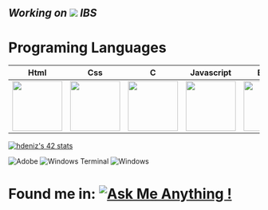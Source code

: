 ## _Working on <img src="https://cdn.discordapp.com/attachments/759517116801351762/1027305129189318676/animation.gif" sttle="image-rendering: pixelated;"> IBS_

# Programing Languages
|Html|Css|C|Javascript|Batch|Pascal|ActionScript|Assembly|Wikidot
|:-:|:-:|:-:|:-:|:-:|:-:|:-:|:-:|:-:|
|<img style="width: 100px; height: 100px;" src="https://cdn.discordapp.com/attachments/630843149778157623/1032648251763068958/68747470733a2f2f6d656469612e67697068792e636f6d2f6d656469612f51737347456d706b79454f684243623765312f67697068792e676966.gif">|<img style="width: 100px; height: 100px;" src="https://cdn.discordapp.com/attachments/630843149778157623/1032648252132175942/68747470733a2f2f6d656469612e67697068792e636f6d2f6d656469612f43454874464833724a3678646842554b49542f67697068792e676966.gif">|<img style="width: 100px; height: 100px;" src="https://cdn.discordapp.com/attachments/630843149778157623/1032648843352887307/68747470733a2f2f75706c6f61642e77696b696d656469612e6f72672f77696b6970656469612f636f6d6d6f6e732f7468756d622f312f31382f435f50726f6772616d6d696e675f4c616e67756167652e7376672f3132303070782d435f50726f6772616d6d696e675f4c616e67756167652e7376672e70.png">|<img style="width: 100px; height: 100px;" src="https://cdn.discordapp.com/attachments/630843149778157623/1032648843684220948/js.png">|<img style="width: 100px; height: 100px;" src="https://cdn.discordapp.com/attachments/630843149778157623/1032645144723324954/batch-file-commands.png">|<img style="width: 100px; height: 100px;" src="https://cdn.discordapp.com/attachments/630843149778157623/1032647065181880360/unknown.png">|<img style="width: 100px; height: 100px;" src="https://cdn.discordapp.com/attachments/630843149778157623/1032647343763378176/unknown.png">|<img style="width: 100px; height: 100px;" src="https://cdn.discordapp.com/attachments/630843149778157623/1032646471780147331/unknown.png">|<img style="width: 100px; height: 100px;" src="https://cdn.discordapp.com/attachments/630843149778157623/1032646694862594088/unknown.png">

[![hdeniz's 42 stats](https://badge.mediaplus.ma/darkgray/hdeniz?1337Badge=off&UM6P=off)](https://github.com/oakoudad/badge42)

![Adobe](https://img.shields.io/badge/adobe-%23FF0000.svg?style=for-the-badge&logo=adobe&logoColor=white) ![Windows Terminal](https://img.shields.io/badge/Windows%20Terminal-%234D4D4D.svg?style=for-the-badge&logo=windows-terminal&logoColor=white) ![Windows](https://img.shields.io/badge/Windows-0078D6?style=for-the-badge&logo=windows&logoColor=white)

# Found me in: [![Ask Me Anything !](https://img.shields.io/badge/Discord-%237289DA.svg?style=for-the-badge&logo=discord&logoColor=white)](https://discord.gg/jS84waHnrU)
